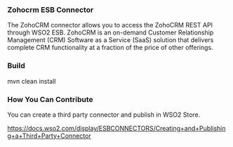 ### Zohocrm ESB Connector

The ZohoCRM connector allows you to access the ZohoCRM REST API through WSO2 ESB. ZohoCRM is an on-demand Customer Relationship Management (CRM) Software as a Service (SaaS) solution that delivers complete CRM functionality at a fraction of the price of other offerings.

### Build
mvn clean install

### How You Can Contribute
  
You can create a third party connector and publish in WSO2 Store.
  
https://docs.wso2.com/display/ESBCONNECTORS/Creating+and+Publishing+a+Third+Party+Connector
